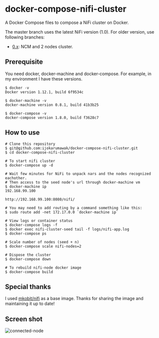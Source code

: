 # docker-compose-nifi-cluster
A Docker Compose files to compose a NiFi cluster on Docker.

The master branch uses the latest NiFi version (1.0).
For older version, use following branches:

- [0.x](https://github.com/ijokarumawak/docker-compose-nifi-cluster/tree/0.x): NCM and 2 nodes cluster.

## Prerequisite

You need docker, docker-machine and docker-compose. For example, in my environment I have these versions.

```Shell
$ docker -v
Docker version 1.12.1, build 6f9534c

$ docker-machine -v
docker-machine version 0.8.1, build 41b3b25

$ docker-compose -v
docker-compose version 1.8.0, build f3628c7
```

## How to use

```Shell
# Clone this repository
$ git@github.com:ijokarumawak/docker-compose-nifi-cluster.git
$ cd docker-compose-nifi-cluster

# To start nifi cluster
$ docker-compose up -d

# Wait few minutes for NiFi to unpack nars and the nodes recognized eachother.
# Then access to the seed node's url through docker-machine vm
$ docker-machine ip
192.168.99.100

http://192.168.99.100:8080/nifi/

# You may need to add routing by a command something like this:
$ sudo route add -net 172.17.0.0 `docker-machine ip`

# View logs or container status
$ docker-compose logs -f
$ docker exec nifi-cluster-seed tail -f logs/nifi-app.log
$ docker-compose ps

# Scale number of nodes (seed + n)
$ docker-compose scale nifi-nodes=2

# Dispose the cluster
$ docker-compose down

# To rebuild nifi-node docker image
$ docker-compose build
```

## Special thanks

I used [mkobit/nifi](https://github.com/mkobit/docker-nifi) as a base image. Thanks for sharing the image and maintaining it up to date!

## Screen shot

![connected-node](https://raw.githubusercontent.com/ijokarumawak/docker-compose-nifi-cluster/master/images/connected-nodes.png)
